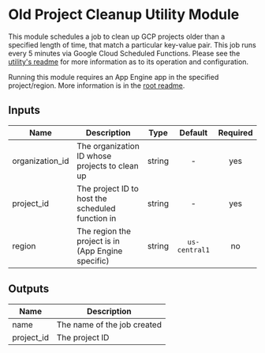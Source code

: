 # Old Project Cleanup Utility Module

This module schedules a job to clean up GCP projects older than a specified length of time, that match a particular key-value pair. This job runs every 5 minutes via Google Cloud Scheduled Functions. Please see the [utility's readme](./function_source/README.md) for more information as to its operation and configuration.

Running this module requires an App Engine app in the specified project/region. More information is in the [root readme](../../README.md#app-engine).

[^]: (autogen_docs_start)


## Inputs

| Name | Description | Type | Default | Required |
|------|-------------|:----:|:-----:|:-----:|
| organization_id | The organization ID whose projects to clean up | string | - | yes |
| project_id | The project ID to host the scheduled function in | string | - | yes |
| region | The region the project is in (App Engine specific) | string | `us-central1` | no |

## Outputs

| Name | Description |
|------|-------------|
| name | The name of the job created |
| project_id | The project ID |

[^]: (autogen_docs_end)
